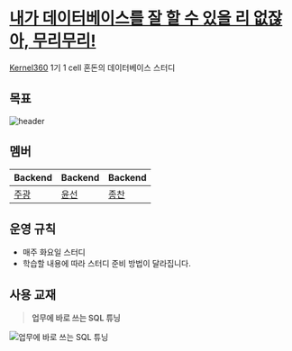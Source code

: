 # [내가 데이터베이스를 잘 할 수 있을 리 없잖아, 무리무리!](https://www.youtube.com/watch?v=-AOLwjv9uD0)
[Kernel360](https://github.com/Kernel360) 1기 1 cell 혼돈의 데이터베이스 스터디  

## 목표
![header](https://capsule-render.vercel.app/api?type=venom&color=auto&height=300&section=header&text=DBA%20필요없는%20백엔드&fontSize=70&animation=fadeIn)

## 멤버
|Backend|Backend|Backend|
|---|---|---|
|[주광](https://github.com/Hju95)|[윤선](https://github.com/yoonseon12)|[종찬](https://github.com/oxix97)|

## 운영 규칙
- 매주 화요일 스터디
- 학습할 내용에 따라 스터디 준비 방법이 달라집니다.

## 사용 교재
>**업무에 바로 쓰는 SQL 튜닝**


![업무에 바로 쓰는 SQL 튜닝](https://github.com/Hju95/database-study/assets/59231743/f51cc1a5-bf37-4dba-b179-7eff0be5c004)

